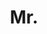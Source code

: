 ---
name: Botos Csaba
title: Mr.
email: botos.official@gmail.com
website: https://www.linkedin.com/in/botos-csaba/
note: NULL
category: Graduate Students
photo: "/images/people/BotosCsaba.png"
---